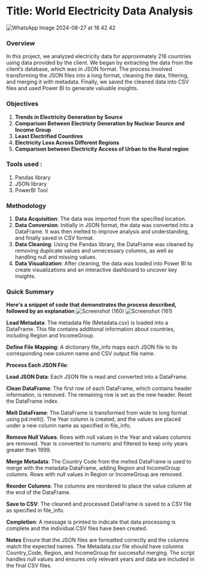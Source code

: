 # **Title**: World Electricity Data Analysis
![WhatsApp Image 2024-08-27 at 18 42 42](https://github.com/user-attachments/assets/8a1fe8e7-6ffa-44af-a612-41fc72d5fe4d)

### **Overview**
In this project, we analyzed electricity data for approximately 216 countries using data provided by the client. We began by extracting the data from the client’s database, which was in JSON format. The process involved transforming the JSON files into a long format, cleaning the data, filtering, and merging it with metadata. Finally, we saved the cleaned data into CSV files and used Power BI to generate valuable insights.



### **Objectives**

1) **Trends in Electricity Generation by Source**
2) **Comparison Between Electricty Generation by Nuclear Source and Income Group**
3) **Least Electrified Countires**
4) **Electricity Loss Across Different Regions**
5) **Comparison between Electricity Access of Urban to the Rural region**   

### **Tools used** :

1) Pandas library
2) JSON library
3) PowerBI Tool

### **Methodology**

1) **Data Acquisition**: The data was imported from the specified location.
2) **Data Conversion**: Initially in JSON format, the data was converted into a DataFrame. It was then melted to improve analysis and understanding, and finally saved in CSV format.
3) **Data Cleaning**: Using the Pandas library, the DataFrame was cleaned by removing duplicate values and unnecessary columns, as well as handling null and missing values.
4) **Data Visualization**: After cleaning, the data was loaded into Power BI to create visualizations and an interactive dashboard to uncover key insights.

### **Quick Summary**
**Here's a snippet of code that demonstrates the process described, followed by an explanation**
 ![Screenshot (160)](https://github.com/user-attachments/assets/a8a68363-5ad8-4165-bade-8ba815628390)
 ![Screenshot (161)](https://github.com/user-attachments/assets/5b33fd00-cbac-4b2d-9a25-302c6c9daa01)


**Load Metadata**:
The metadata file (Metadata.csv) is loaded into a DataFrame. This file contains additional information about countries, including Region and IncomeGroup.

**Define File Mapping**:
A dictionary file_info maps each JSON file to its corresponding new column name and CSV output file name.

**Process Each JSON File**:

**Load JSON Data**:
Each JSON file is read and converted into a DataFrame.

**Clean DataFrame**:
The first row of each DataFrame, which contains header information, is removed.
The remaining row is set as the new header.
Reset the DataFrame index.

**Melt DataFrame**:
The DataFrame is transformed from wide to long format using pd.melt(). The Year column is created, and the values are placed under a new column name as specified in file_info.

**Remove Null Values**:
Rows with null values in the Year and values columns are removed.
Year is converted to numeric and filtered to keep only years greater than 1999.

**Merge Metadata**:
The Country Code from the melted DataFrame is used to merge with the metadata DataFrame, adding Region and IncomeGroup columns.
Rows with null values in Region or IncomeGroup are removed.

**Reorder Columns**:
The columns are reordered to place the value column at the end of the DataFrame.

**Save to CSV**:
The cleaned and processed DataFrame is saved to a CSV file as specified in file_info.

**Completion**:
A message is printed to indicate that data processing is complete and the individual CSV files have been created.

**Notes**
Ensure that the JSON files are formatted correctly and the columns match the expected names.
The Metadata.csv file should have columns Country_Code, Region, and IncomeGroup for successful merging.
The script handles null values and ensures only relevant years and data are included in the final CSV files.
